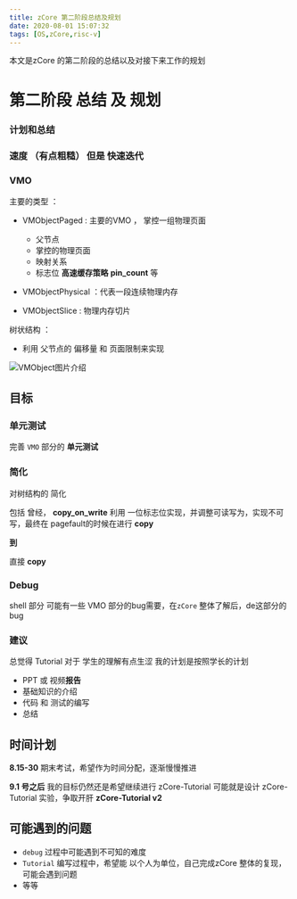 ```yaml
---
title: zCore 第二阶段总结及规划
date: 2020-08-01 15:07:32
tags: [OS,zCore,risc-v]
---
```


本文是zCore 的第二阶段的总结以及对接下来工作的规划

<!--more-->

# 第二阶段 总结 及 规划

### 计划和总结

### 速度 （有点粗糙） 但是 快速迭代

### VMO


主要的类型 ： 

* VMObjectPaged : 主要的VMO ， 掌控一组物理页面
  * 父节点
  * 掌控的物理页面
  * 映射关系
  * 标志位  **高速缓存策略**  **pin_count** 等

* VMObjectPhysical ：代表一段连续物理内存

* VMObjectSlice : 物理内存切片

树状结构 ：

* 利用 父节点的 偏移量 和 页面限制来实现

<img src="https://github.com/dingiso/DailySchedule/blob/master/img/VMObject.png?raw=true" alt="VMObject图片介绍"  />



## 目标


### 单元测试

完善 `VMO` 部分的 **单元测试**

### 简化

对树结构的 简化

包括 曾经， **copy_on_write**  利用 一位标志位实现，并调整可读写为，实现不可写，最终在 pagefault的时候在进行 **copy**

**到**

直接 **copy**


### Debug

shell 部分 可能有一些 VMO 部分的bug需要，在`zCore` 整体了解后，de这部分的bug


### 建议
总觉得 Tutorial 对于 学生的理解有点生涩
我的计划是按照学长的计划
* PPT 或 视频**报告** 
* 基础知识的介绍
* 代码 和 测试的编写
* 总结


## 时间计划
**8.15-30** 期末考试，希望作为时间分配，逐渐慢慢推进

**9.1 号之后** 我的目标仍然还是希望继续进行 zCore-Tutorial 可能就是设计 zCore-Tutorial 实验，争取开肝 **zCore-Tutorial v2** 

## 可能遇到的问题

* `debug` 过程中可能遇到不可知的难度
* `Tutorial` 编写过程中，希望能 以个人为单位，自己完成zCore 整体的复现，可能会遇到问题
* 等等
